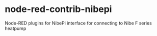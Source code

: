 # node-red-contrib-nibepi
Node-RED plugins for NibePi interface for connecting to Nibe F series heatpump
